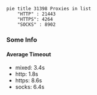 
```mermaid
pie title 31398 Proxies in list
    "HTTP" : 21443
    "HTTPS": 4264
    "SOCKS" : 8902
```

### Some Info
#### Average Timeout

- mixed: 3.4s
- http: 1.8s
- https: 8.6s
- socks: 6.4s